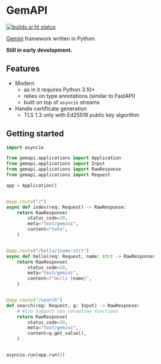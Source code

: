 # GemAPI

[![builds.sr.ht status](https://builds.sr.ht/~tsileo/gemapi.svg)](https://builds.sr.ht/~tsileo/gemapi?)

[Gemini](https://gemini.circumlunar.space/docs/specification.html) framework written in Python.

**Still in early development.**

## Features

 - Modern
   - as in it requires Python 3.10+
   - relies on type annotations (similar to FastAPI)
   - built on top of `asyncio` streams
 - Handle certificate generation
   - TLS 1.3 only with Ed25519 public key algorithm


## Getting started

```python
import asyncio

from gemapi.applications import Application
from gemapi.applications import Input
from gemapi.applications import RawResponse
from gemapi.applications import Request

app = Application()


@app.route("/")
async def index(req: Request) -> RawResponse:
    return RawResponse(
        status_code=20,
        meta="text/gemini",
        content="toto",
    )


@app.route("/hello/{name:str}")
async def hello(req: Request, name: str) -> RawResponse:
    return RawResponse(
        status_code=20,
        meta="text/gemini",
        content=f"Hello {name}",
    )


@app.route("/search")
def search(req: Request, q: Input) -> RawResponse:
    # Also support non coroutine functions
    return RawResponse(
        status_code=20,
        meta="text/gemini",
        content=q.get_value(),
    )


asyncio.run(app.run())
```
